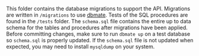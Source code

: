 This folder contains the database migrations to support the API. Migrations are
written in `/migrations` to use [dbmate](https://github.com/amacneil/dbmate).
Tests of the SQL procedures are found in the `/tests` folder.
The `schema.sql` file contains the entire up to data schema for the tables and
procedures after migrations have been applied. Before committing changes, make
sure to run `dbmate up` on a test database so `schema.sql` is properly updated.
If the `schema.sql` file is not updated when expected, you may need to install
`mysqldump` on your system.
